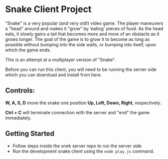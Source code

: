 # Snake Client Project

"Snake" is a very popular (and very old!) video game. The player maneuvers a "head" around and makes it "grow" by ‘eating’ pieces of food. As the head eats, it slowly gains a tail that becomes more and more of an obstacle as it grows longer. The goal of the game is to grow it to become as long as possible without bumping into the side walls, or bumping into itself, upon which the game ends.

This is an attempt at a multiplayer version of "Snake".

Before you can run this client, you will need to be running the server side which you can download and install from here.

## Controls:
**W, A, S, D** move the snake one position **Up, Left, Down, Right**, respectively.

**Ctrl + C** will terminate connection with the server and "end" the game immediately. 


## Getting Started

- Follow steps inside the snek server repo to run the server side
- Run the development snake client using the `node play.js` command.
